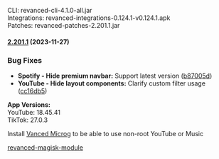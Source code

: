 CLI: revanced-cli-4.1.0-all.jar  
Integrations: revanced-integrations-0.124.1-v0.124.1.apk  
Patches: revanced-patches-2.201.1.jar  

#### [2.201.1](https://github.com/ReVanced/revanced-patches/compare/v2.201.0...v2.201.1) (2023-11-27)
### Bug Fixes
* **Spotify - Hide premium navbar:** Support latest version ([b87005d](https://github.com/ReVanced/revanced-patches/commit/b87005de0c40293f85d3997f43b353a87a925156))
* **YouTube - Hide layout components:** Clarify custom filter usage ([cc16db5](https://github.com/ReVanced/revanced-patches/commit/cc16db56d1c9925852265fcebb459d9620cd1b92))

  
**App Versions:**  
YouTube: 18.45.41  
TikTok: 27.0.3  

Install [Vanced Microg](https://github.com/TeamVanced/VancedMicroG/releases) to be able to use non-root YouTube or Music  

[revanced-magisk-module](https://github.com/j-hc/revanced-magisk-module)  
